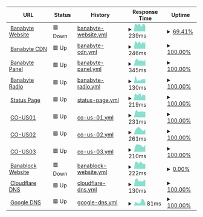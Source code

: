 <!--start: status pages-->
<!-- This summary is generated by Upptime (https://github.com/upptime/upptime) -->
<!-- Do not edit this manually, your changes will be overwritten -->
<!-- prettier-ignore -->
| URL | Status | History | Response Time | Uptime |
| --- | ------ | ------- | ------------- | ------ |
| <img alt="" src="https://icons.duckduckgo.com/ip3/banabyte.com.ico" height="13"> [Banabyte Website](https://Banabyte.com) | 🟥 Down | [banabyte-website.yml](https://github.com/Banabyte/status.banabyte.com/commits/HEAD/history/banabyte-website.yml) | <details><summary><img alt="Response time graph" src="./graphs/banabyte-website/response-time-week.png" height="20"> 239ms</summary><br><a href="https://uptime.banabyte.com/history/banabyte-website"><img alt="Response time 341" src="https://img.shields.io/endpoint?url=https%3A%2F%2Fraw.githubusercontent.com%2FBanabyte%2Fstatus.banabyte.com%2FHEAD%2Fapi%2Fbanabyte-website%2Fresponse-time.json"></a><br><a href="https://uptime.banabyte.com/history/banabyte-website"><img alt="24-hour response time 0" src="https://img.shields.io/endpoint?url=https%3A%2F%2Fraw.githubusercontent.com%2FBanabyte%2Fstatus.banabyte.com%2FHEAD%2Fapi%2Fbanabyte-website%2Fresponse-time-day.json"></a><br><a href="https://uptime.banabyte.com/history/banabyte-website"><img alt="7-day response time 239" src="https://img.shields.io/endpoint?url=https%3A%2F%2Fraw.githubusercontent.com%2FBanabyte%2Fstatus.banabyte.com%2FHEAD%2Fapi%2Fbanabyte-website%2Fresponse-time-week.json"></a><br><a href="https://uptime.banabyte.com/history/banabyte-website"><img alt="30-day response time 245" src="https://img.shields.io/endpoint?url=https%3A%2F%2Fraw.githubusercontent.com%2FBanabyte%2Fstatus.banabyte.com%2FHEAD%2Fapi%2Fbanabyte-website%2Fresponse-time-month.json"></a><br><a href="https://uptime.banabyte.com/history/banabyte-website"><img alt="1-year response time 315" src="https://img.shields.io/endpoint?url=https%3A%2F%2Fraw.githubusercontent.com%2FBanabyte%2Fstatus.banabyte.com%2FHEAD%2Fapi%2Fbanabyte-website%2Fresponse-time-year.json"></a></details> | <details><summary><a href="https://uptime.banabyte.com/history/banabyte-website">69.41%</a></summary><a href="https://uptime.banabyte.com/history/banabyte-website"><img alt="All-time uptime 97.78%" src="https://img.shields.io/endpoint?url=https%3A%2F%2Fraw.githubusercontent.com%2FBanabyte%2Fstatus.banabyte.com%2FHEAD%2Fapi%2Fbanabyte-website%2Fuptime.json"></a><br><a href="https://uptime.banabyte.com/history/banabyte-website"><img alt="24-hour uptime 0.00%" src="https://img.shields.io/endpoint?url=https%3A%2F%2Fraw.githubusercontent.com%2FBanabyte%2Fstatus.banabyte.com%2FHEAD%2Fapi%2Fbanabyte-website%2Fuptime-day.json"></a><br><a href="https://uptime.banabyte.com/history/banabyte-website"><img alt="7-day uptime 69.41%" src="https://img.shields.io/endpoint?url=https%3A%2F%2Fraw.githubusercontent.com%2FBanabyte%2Fstatus.banabyte.com%2FHEAD%2Fapi%2Fbanabyte-website%2Fuptime-week.json"></a><br><a href="https://uptime.banabyte.com/history/banabyte-website"><img alt="30-day uptime 92.96%" src="https://img.shields.io/endpoint?url=https%3A%2F%2Fraw.githubusercontent.com%2FBanabyte%2Fstatus.banabyte.com%2FHEAD%2Fapi%2Fbanabyte-website%2Fuptime-month.json"></a><br><a href="https://uptime.banabyte.com/history/banabyte-website"><img alt="1-year uptime 98.57%" src="https://img.shields.io/endpoint?url=https%3A%2F%2Fraw.githubusercontent.com%2FBanabyte%2Fstatus.banabyte.com%2FHEAD%2Fapi%2Fbanabyte-website%2Fuptime-year.json"></a></details>
| <img alt="" src="https://icons.duckduckgo.com/ip3/cdn.banabyte.com.ico" height="13"> [Banabyte CDN](https://cdn.banabyte.com) | 🟩 Up | [banabyte-cdn.yml](https://github.com/Banabyte/status.banabyte.com/commits/HEAD/history/banabyte-cdn.yml) | <details><summary><img alt="Response time graph" src="./graphs/banabyte-cdn/response-time-week.png" height="20"> 246ms</summary><br><a href="https://uptime.banabyte.com/history/banabyte-cdn"><img alt="Response time 293" src="https://img.shields.io/endpoint?url=https%3A%2F%2Fraw.githubusercontent.com%2FBanabyte%2Fstatus.banabyte.com%2FHEAD%2Fapi%2Fbanabyte-cdn%2Fresponse-time.json"></a><br><a href="https://uptime.banabyte.com/history/banabyte-cdn"><img alt="24-hour response time 250" src="https://img.shields.io/endpoint?url=https%3A%2F%2Fraw.githubusercontent.com%2FBanabyte%2Fstatus.banabyte.com%2FHEAD%2Fapi%2Fbanabyte-cdn%2Fresponse-time-day.json"></a><br><a href="https://uptime.banabyte.com/history/banabyte-cdn"><img alt="7-day response time 246" src="https://img.shields.io/endpoint?url=https%3A%2F%2Fraw.githubusercontent.com%2FBanabyte%2Fstatus.banabyte.com%2FHEAD%2Fapi%2Fbanabyte-cdn%2Fresponse-time-week.json"></a><br><a href="https://uptime.banabyte.com/history/banabyte-cdn"><img alt="30-day response time 239" src="https://img.shields.io/endpoint?url=https%3A%2F%2Fraw.githubusercontent.com%2FBanabyte%2Fstatus.banabyte.com%2FHEAD%2Fapi%2Fbanabyte-cdn%2Fresponse-time-month.json"></a><br><a href="https://uptime.banabyte.com/history/banabyte-cdn"><img alt="1-year response time 258" src="https://img.shields.io/endpoint?url=https%3A%2F%2Fraw.githubusercontent.com%2FBanabyte%2Fstatus.banabyte.com%2FHEAD%2Fapi%2Fbanabyte-cdn%2Fresponse-time-year.json"></a></details> | <details><summary><a href="https://uptime.banabyte.com/history/banabyte-cdn">100.00%</a></summary><a href="https://uptime.banabyte.com/history/banabyte-cdn"><img alt="All-time uptime 99.18%" src="https://img.shields.io/endpoint?url=https%3A%2F%2Fraw.githubusercontent.com%2FBanabyte%2Fstatus.banabyte.com%2FHEAD%2Fapi%2Fbanabyte-cdn%2Fuptime.json"></a><br><a href="https://uptime.banabyte.com/history/banabyte-cdn"><img alt="24-hour uptime 100.00%" src="https://img.shields.io/endpoint?url=https%3A%2F%2Fraw.githubusercontent.com%2FBanabyte%2Fstatus.banabyte.com%2FHEAD%2Fapi%2Fbanabyte-cdn%2Fuptime-day.json"></a><br><a href="https://uptime.banabyte.com/history/banabyte-cdn"><img alt="7-day uptime 100.00%" src="https://img.shields.io/endpoint?url=https%3A%2F%2Fraw.githubusercontent.com%2FBanabyte%2Fstatus.banabyte.com%2FHEAD%2Fapi%2Fbanabyte-cdn%2Fuptime-week.json"></a><br><a href="https://uptime.banabyte.com/history/banabyte-cdn"><img alt="30-day uptime 100.00%" src="https://img.shields.io/endpoint?url=https%3A%2F%2Fraw.githubusercontent.com%2FBanabyte%2Fstatus.banabyte.com%2FHEAD%2Fapi%2Fbanabyte-cdn%2Fuptime-month.json"></a><br><a href="https://uptime.banabyte.com/history/banabyte-cdn"><img alt="1-year uptime 99.17%" src="https://img.shields.io/endpoint?url=https%3A%2F%2Fraw.githubusercontent.com%2FBanabyte%2Fstatus.banabyte.com%2FHEAD%2Fapi%2Fbanabyte-cdn%2Fuptime-year.json"></a></details>
| <img alt="" src="https://icons.duckduckgo.com/ip3/panel.banabyte.com.ico" height="13"> [Banabyte Panel](https://panel.banabyte.com) | 🟩 Up | [banabyte-panel.yml](https://github.com/Banabyte/status.banabyte.com/commits/HEAD/history/banabyte-panel.yml) | <details><summary><img alt="Response time graph" src="./graphs/banabyte-panel/response-time-week.png" height="20"> 345ms</summary><br><a href="https://uptime.banabyte.com/history/banabyte-panel"><img alt="Response time 398" src="https://img.shields.io/endpoint?url=https%3A%2F%2Fraw.githubusercontent.com%2FBanabyte%2Fstatus.banabyte.com%2FHEAD%2Fapi%2Fbanabyte-panel%2Fresponse-time.json"></a><br><a href="https://uptime.banabyte.com/history/banabyte-panel"><img alt="24-hour response time 316" src="https://img.shields.io/endpoint?url=https%3A%2F%2Fraw.githubusercontent.com%2FBanabyte%2Fstatus.banabyte.com%2FHEAD%2Fapi%2Fbanabyte-panel%2Fresponse-time-day.json"></a><br><a href="https://uptime.banabyte.com/history/banabyte-panel"><img alt="7-day response time 345" src="https://img.shields.io/endpoint?url=https%3A%2F%2Fraw.githubusercontent.com%2FBanabyte%2Fstatus.banabyte.com%2FHEAD%2Fapi%2Fbanabyte-panel%2Fresponse-time-week.json"></a><br><a href="https://uptime.banabyte.com/history/banabyte-panel"><img alt="30-day response time 269" src="https://img.shields.io/endpoint?url=https%3A%2F%2Fraw.githubusercontent.com%2FBanabyte%2Fstatus.banabyte.com%2FHEAD%2Fapi%2Fbanabyte-panel%2Fresponse-time-month.json"></a><br><a href="https://uptime.banabyte.com/history/banabyte-panel"><img alt="1-year response time 333" src="https://img.shields.io/endpoint?url=https%3A%2F%2Fraw.githubusercontent.com%2FBanabyte%2Fstatus.banabyte.com%2FHEAD%2Fapi%2Fbanabyte-panel%2Fresponse-time-year.json"></a></details> | <details><summary><a href="https://uptime.banabyte.com/history/banabyte-panel">100.00%</a></summary><a href="https://uptime.banabyte.com/history/banabyte-panel"><img alt="All-time uptime 98.32%" src="https://img.shields.io/endpoint?url=https%3A%2F%2Fraw.githubusercontent.com%2FBanabyte%2Fstatus.banabyte.com%2FHEAD%2Fapi%2Fbanabyte-panel%2Fuptime.json"></a><br><a href="https://uptime.banabyte.com/history/banabyte-panel"><img alt="24-hour uptime 100.00%" src="https://img.shields.io/endpoint?url=https%3A%2F%2Fraw.githubusercontent.com%2FBanabyte%2Fstatus.banabyte.com%2FHEAD%2Fapi%2Fbanabyte-panel%2Fuptime-day.json"></a><br><a href="https://uptime.banabyte.com/history/banabyte-panel"><img alt="7-day uptime 100.00%" src="https://img.shields.io/endpoint?url=https%3A%2F%2Fraw.githubusercontent.com%2FBanabyte%2Fstatus.banabyte.com%2FHEAD%2Fapi%2Fbanabyte-panel%2Fuptime-week.json"></a><br><a href="https://uptime.banabyte.com/history/banabyte-panel"><img alt="30-day uptime 100.00%" src="https://img.shields.io/endpoint?url=https%3A%2F%2Fraw.githubusercontent.com%2FBanabyte%2Fstatus.banabyte.com%2FHEAD%2Fapi%2Fbanabyte-panel%2Fuptime-month.json"></a><br><a href="https://uptime.banabyte.com/history/banabyte-panel"><img alt="1-year uptime 98.22%" src="https://img.shields.io/endpoint?url=https%3A%2F%2Fraw.githubusercontent.com%2FBanabyte%2Fstatus.banabyte.com%2FHEAD%2Fapi%2Fbanabyte-panel%2Fuptime-year.json"></a></details>
| <img alt="" src="https://icons.duckduckgo.com/ip3/radio.banabyte.com.ico" height="13"> [Banabyte Radio](https://radio.banabyte.com) | 🟩 Up | [banabyte-radio.yml](https://github.com/Banabyte/status.banabyte.com/commits/HEAD/history/banabyte-radio.yml) | <details><summary><img alt="Response time graph" src="./graphs/banabyte-radio/response-time-week.png" height="20"> 130ms</summary><br><a href="https://uptime.banabyte.com/history/banabyte-radio"><img alt="Response time 302" src="https://img.shields.io/endpoint?url=https%3A%2F%2Fraw.githubusercontent.com%2FBanabyte%2Fstatus.banabyte.com%2FHEAD%2Fapi%2Fbanabyte-radio%2Fresponse-time.json"></a><br><a href="https://uptime.banabyte.com/history/banabyte-radio"><img alt="24-hour response time 174" src="https://img.shields.io/endpoint?url=https%3A%2F%2Fraw.githubusercontent.com%2FBanabyte%2Fstatus.banabyte.com%2FHEAD%2Fapi%2Fbanabyte-radio%2Fresponse-time-day.json"></a><br><a href="https://uptime.banabyte.com/history/banabyte-radio"><img alt="7-day response time 130" src="https://img.shields.io/endpoint?url=https%3A%2F%2Fraw.githubusercontent.com%2FBanabyte%2Fstatus.banabyte.com%2FHEAD%2Fapi%2Fbanabyte-radio%2Fresponse-time-week.json"></a><br><a href="https://uptime.banabyte.com/history/banabyte-radio"><img alt="30-day response time 146" src="https://img.shields.io/endpoint?url=https%3A%2F%2Fraw.githubusercontent.com%2FBanabyte%2Fstatus.banabyte.com%2FHEAD%2Fapi%2Fbanabyte-radio%2Fresponse-time-month.json"></a><br><a href="https://uptime.banabyte.com/history/banabyte-radio"><img alt="1-year response time 274" src="https://img.shields.io/endpoint?url=https%3A%2F%2Fraw.githubusercontent.com%2FBanabyte%2Fstatus.banabyte.com%2FHEAD%2Fapi%2Fbanabyte-radio%2Fresponse-time-year.json"></a></details> | <details><summary><a href="https://uptime.banabyte.com/history/banabyte-radio">100.00%</a></summary><a href="https://uptime.banabyte.com/history/banabyte-radio"><img alt="All-time uptime 99.08%" src="https://img.shields.io/endpoint?url=https%3A%2F%2Fraw.githubusercontent.com%2FBanabyte%2Fstatus.banabyte.com%2FHEAD%2Fapi%2Fbanabyte-radio%2Fuptime.json"></a><br><a href="https://uptime.banabyte.com/history/banabyte-radio"><img alt="24-hour uptime 100.00%" src="https://img.shields.io/endpoint?url=https%3A%2F%2Fraw.githubusercontent.com%2FBanabyte%2Fstatus.banabyte.com%2FHEAD%2Fapi%2Fbanabyte-radio%2Fuptime-day.json"></a><br><a href="https://uptime.banabyte.com/history/banabyte-radio"><img alt="7-day uptime 100.00%" src="https://img.shields.io/endpoint?url=https%3A%2F%2Fraw.githubusercontent.com%2FBanabyte%2Fstatus.banabyte.com%2FHEAD%2Fapi%2Fbanabyte-radio%2Fuptime-week.json"></a><br><a href="https://uptime.banabyte.com/history/banabyte-radio"><img alt="30-day uptime 100.00%" src="https://img.shields.io/endpoint?url=https%3A%2F%2Fraw.githubusercontent.com%2FBanabyte%2Fstatus.banabyte.com%2FHEAD%2Fapi%2Fbanabyte-radio%2Fuptime-month.json"></a><br><a href="https://uptime.banabyte.com/history/banabyte-radio"><img alt="1-year uptime 98.96%" src="https://img.shields.io/endpoint?url=https%3A%2F%2Fraw.githubusercontent.com%2FBanabyte%2Fstatus.banabyte.com%2FHEAD%2Fapi%2Fbanabyte-radio%2Fuptime-year.json"></a></details>
| <img alt="" src="https://icons.duckduckgo.com/ip3/status.banabyte.com.ico" height="13"> [Status Page](https://status.banabyte.com) | 🟩 Up | [status-page.yml](https://github.com/Banabyte/status.banabyte.com/commits/HEAD/history/status-page.yml) | <details><summary><img alt="Response time graph" src="./graphs/status-page/response-time-week.png" height="20"> 219ms</summary><br><a href="https://uptime.banabyte.com/history/status-page"><img alt="Response time 192" src="https://img.shields.io/endpoint?url=https%3A%2F%2Fraw.githubusercontent.com%2FBanabyte%2Fstatus.banabyte.com%2FHEAD%2Fapi%2Fstatus-page%2Fresponse-time.json"></a><br><a href="https://uptime.banabyte.com/history/status-page"><img alt="24-hour response time 179" src="https://img.shields.io/endpoint?url=https%3A%2F%2Fraw.githubusercontent.com%2FBanabyte%2Fstatus.banabyte.com%2FHEAD%2Fapi%2Fstatus-page%2Fresponse-time-day.json"></a><br><a href="https://uptime.banabyte.com/history/status-page"><img alt="7-day response time 219" src="https://img.shields.io/endpoint?url=https%3A%2F%2Fraw.githubusercontent.com%2FBanabyte%2Fstatus.banabyte.com%2FHEAD%2Fapi%2Fstatus-page%2Fresponse-time-week.json"></a><br><a href="https://uptime.banabyte.com/history/status-page"><img alt="30-day response time 242" src="https://img.shields.io/endpoint?url=https%3A%2F%2Fraw.githubusercontent.com%2FBanabyte%2Fstatus.banabyte.com%2FHEAD%2Fapi%2Fstatus-page%2Fresponse-time-month.json"></a><br><a href="https://uptime.banabyte.com/history/status-page"><img alt="1-year response time 204" src="https://img.shields.io/endpoint?url=https%3A%2F%2Fraw.githubusercontent.com%2FBanabyte%2Fstatus.banabyte.com%2FHEAD%2Fapi%2Fstatus-page%2Fresponse-time-year.json"></a></details> | <details><summary><a href="https://uptime.banabyte.com/history/status-page">100.00%</a></summary><a href="https://uptime.banabyte.com/history/status-page"><img alt="All-time uptime 99.46%" src="https://img.shields.io/endpoint?url=https%3A%2F%2Fraw.githubusercontent.com%2FBanabyte%2Fstatus.banabyte.com%2FHEAD%2Fapi%2Fstatus-page%2Fuptime.json"></a><br><a href="https://uptime.banabyte.com/history/status-page"><img alt="24-hour uptime 100.00%" src="https://img.shields.io/endpoint?url=https%3A%2F%2Fraw.githubusercontent.com%2FBanabyte%2Fstatus.banabyte.com%2FHEAD%2Fapi%2Fstatus-page%2Fuptime-day.json"></a><br><a href="https://uptime.banabyte.com/history/status-page"><img alt="7-day uptime 100.00%" src="https://img.shields.io/endpoint?url=https%3A%2F%2Fraw.githubusercontent.com%2FBanabyte%2Fstatus.banabyte.com%2FHEAD%2Fapi%2Fstatus-page%2Fuptime-week.json"></a><br><a href="https://uptime.banabyte.com/history/status-page"><img alt="30-day uptime 100.00%" src="https://img.shields.io/endpoint?url=https%3A%2F%2Fraw.githubusercontent.com%2FBanabyte%2Fstatus.banabyte.com%2FHEAD%2Fapi%2Fstatus-page%2Fuptime-month.json"></a><br><a href="https://uptime.banabyte.com/history/status-page"><img alt="1-year uptime 99.36%" src="https://img.shields.io/endpoint?url=https%3A%2F%2Fraw.githubusercontent.com%2FBanabyte%2Fstatus.banabyte.com%2FHEAD%2Fapi%2Fstatus-page%2Fuptime-year.json"></a></details>
| <img alt="" src="https://icons.duckduckgo.com/ip3/us01.bbyte.app.ico" height="13"> [CO-US01](https://us01.bbyte.app:2021) | 🟩 Up | [co-us-01.yml](https://github.com/Banabyte/status.banabyte.com/commits/HEAD/history/co-us-01.yml) | <details><summary><img alt="Response time graph" src="./graphs/co-us-01/response-time-week.png" height="20"> 231ms</summary><br><a href="https://uptime.banabyte.com/history/co-us-01"><img alt="Response time 225" src="https://img.shields.io/endpoint?url=https%3A%2F%2Fraw.githubusercontent.com%2FBanabyte%2Fstatus.banabyte.com%2FHEAD%2Fapi%2Fco-us-01%2Fresponse-time.json"></a><br><a href="https://uptime.banabyte.com/history/co-us-01"><img alt="24-hour response time 161" src="https://img.shields.io/endpoint?url=https%3A%2F%2Fraw.githubusercontent.com%2FBanabyte%2Fstatus.banabyte.com%2FHEAD%2Fapi%2Fco-us-01%2Fresponse-time-day.json"></a><br><a href="https://uptime.banabyte.com/history/co-us-01"><img alt="7-day response time 231" src="https://img.shields.io/endpoint?url=https%3A%2F%2Fraw.githubusercontent.com%2FBanabyte%2Fstatus.banabyte.com%2FHEAD%2Fapi%2Fco-us-01%2Fresponse-time-week.json"></a><br><a href="https://uptime.banabyte.com/history/co-us-01"><img alt="30-day response time 256" src="https://img.shields.io/endpoint?url=https%3A%2F%2Fraw.githubusercontent.com%2FBanabyte%2Fstatus.banabyte.com%2FHEAD%2Fapi%2Fco-us-01%2Fresponse-time-month.json"></a><br><a href="https://uptime.banabyte.com/history/co-us-01"><img alt="1-year response time 225" src="https://img.shields.io/endpoint?url=https%3A%2F%2Fraw.githubusercontent.com%2FBanabyte%2Fstatus.banabyte.com%2FHEAD%2Fapi%2Fco-us-01%2Fresponse-time-year.json"></a></details> | <details><summary><a href="https://uptime.banabyte.com/history/co-us-01">100.00%</a></summary><a href="https://uptime.banabyte.com/history/co-us-01"><img alt="All-time uptime 91.16%" src="https://img.shields.io/endpoint?url=https%3A%2F%2Fraw.githubusercontent.com%2FBanabyte%2Fstatus.banabyte.com%2FHEAD%2Fapi%2Fco-us-01%2Fuptime.json"></a><br><a href="https://uptime.banabyte.com/history/co-us-01"><img alt="24-hour uptime 100.00%" src="https://img.shields.io/endpoint?url=https%3A%2F%2Fraw.githubusercontent.com%2FBanabyte%2Fstatus.banabyte.com%2FHEAD%2Fapi%2Fco-us-01%2Fuptime-day.json"></a><br><a href="https://uptime.banabyte.com/history/co-us-01"><img alt="7-day uptime 100.00%" src="https://img.shields.io/endpoint?url=https%3A%2F%2Fraw.githubusercontent.com%2FBanabyte%2Fstatus.banabyte.com%2FHEAD%2Fapi%2Fco-us-01%2Fuptime-week.json"></a><br><a href="https://uptime.banabyte.com/history/co-us-01"><img alt="30-day uptime 100.00%" src="https://img.shields.io/endpoint?url=https%3A%2F%2Fraw.githubusercontent.com%2FBanabyte%2Fstatus.banabyte.com%2FHEAD%2Fapi%2Fco-us-01%2Fuptime-month.json"></a><br><a href="https://uptime.banabyte.com/history/co-us-01"><img alt="1-year uptime 91.16%" src="https://img.shields.io/endpoint?url=https%3A%2F%2Fraw.githubusercontent.com%2FBanabyte%2Fstatus.banabyte.com%2FHEAD%2Fapi%2Fco-us-01%2Fuptime-year.json"></a></details>
| <img alt="" src="https://icons.duckduckgo.com/ip3/us02.bbyte.app.ico" height="13"> [CO-US02](https://us02.bbyte.app:2031) | 🟩 Up | [co-us-02.yml](https://github.com/Banabyte/status.banabyte.com/commits/HEAD/history/co-us-02.yml) | <details><summary><img alt="Response time graph" src="./graphs/co-us-02/response-time-week.png" height="20"> 261ms</summary><br><a href="https://uptime.banabyte.com/history/co-us-02"><img alt="Response time 219" src="https://img.shields.io/endpoint?url=https%3A%2F%2Fraw.githubusercontent.com%2FBanabyte%2Fstatus.banabyte.com%2FHEAD%2Fapi%2Fco-us-02%2Fresponse-time.json"></a><br><a href="https://uptime.banabyte.com/history/co-us-02"><img alt="24-hour response time 142" src="https://img.shields.io/endpoint?url=https%3A%2F%2Fraw.githubusercontent.com%2FBanabyte%2Fstatus.banabyte.com%2FHEAD%2Fapi%2Fco-us-02%2Fresponse-time-day.json"></a><br><a href="https://uptime.banabyte.com/history/co-us-02"><img alt="7-day response time 261" src="https://img.shields.io/endpoint?url=https%3A%2F%2Fraw.githubusercontent.com%2FBanabyte%2Fstatus.banabyte.com%2FHEAD%2Fapi%2Fco-us-02%2Fresponse-time-week.json"></a><br><a href="https://uptime.banabyte.com/history/co-us-02"><img alt="30-day response time 237" src="https://img.shields.io/endpoint?url=https%3A%2F%2Fraw.githubusercontent.com%2FBanabyte%2Fstatus.banabyte.com%2FHEAD%2Fapi%2Fco-us-02%2Fresponse-time-month.json"></a><br><a href="https://uptime.banabyte.com/history/co-us-02"><img alt="1-year response time 219" src="https://img.shields.io/endpoint?url=https%3A%2F%2Fraw.githubusercontent.com%2FBanabyte%2Fstatus.banabyte.com%2FHEAD%2Fapi%2Fco-us-02%2Fresponse-time-year.json"></a></details> | <details><summary><a href="https://uptime.banabyte.com/history/co-us-02">100.00%</a></summary><a href="https://uptime.banabyte.com/history/co-us-02"><img alt="All-time uptime 88.89%" src="https://img.shields.io/endpoint?url=https%3A%2F%2Fraw.githubusercontent.com%2FBanabyte%2Fstatus.banabyte.com%2FHEAD%2Fapi%2Fco-us-02%2Fuptime.json"></a><br><a href="https://uptime.banabyte.com/history/co-us-02"><img alt="24-hour uptime 100.00%" src="https://img.shields.io/endpoint?url=https%3A%2F%2Fraw.githubusercontent.com%2FBanabyte%2Fstatus.banabyte.com%2FHEAD%2Fapi%2Fco-us-02%2Fuptime-day.json"></a><br><a href="https://uptime.banabyte.com/history/co-us-02"><img alt="7-day uptime 100.00%" src="https://img.shields.io/endpoint?url=https%3A%2F%2Fraw.githubusercontent.com%2FBanabyte%2Fstatus.banabyte.com%2FHEAD%2Fapi%2Fco-us-02%2Fuptime-week.json"></a><br><a href="https://uptime.banabyte.com/history/co-us-02"><img alt="30-day uptime 100.00%" src="https://img.shields.io/endpoint?url=https%3A%2F%2Fraw.githubusercontent.com%2FBanabyte%2Fstatus.banabyte.com%2FHEAD%2Fapi%2Fco-us-02%2Fuptime-month.json"></a><br><a href="https://uptime.banabyte.com/history/co-us-02"><img alt="1-year uptime 88.89%" src="https://img.shields.io/endpoint?url=https%3A%2F%2Fraw.githubusercontent.com%2FBanabyte%2Fstatus.banabyte.com%2FHEAD%2Fapi%2Fco-us-02%2Fuptime-year.json"></a></details>
| <img alt="" src="https://icons.duckduckgo.com/ip3/us03.bbyte.app.ico" height="13"> [CO-US03](https://us03.bbyte.app:2041) | 🟩 Up | [co-us-03.yml](https://github.com/Banabyte/status.banabyte.com/commits/HEAD/history/co-us-03.yml) | <details><summary><img alt="Response time graph" src="./graphs/co-us-03/response-time-week.png" height="20"> 210ms</summary><br><a href="https://uptime.banabyte.com/history/co-us-03"><img alt="Response time 212" src="https://img.shields.io/endpoint?url=https%3A%2F%2Fraw.githubusercontent.com%2FBanabyte%2Fstatus.banabyte.com%2FHEAD%2Fapi%2Fco-us-03%2Fresponse-time.json"></a><br><a href="https://uptime.banabyte.com/history/co-us-03"><img alt="24-hour response time 162" src="https://img.shields.io/endpoint?url=https%3A%2F%2Fraw.githubusercontent.com%2FBanabyte%2Fstatus.banabyte.com%2FHEAD%2Fapi%2Fco-us-03%2Fresponse-time-day.json"></a><br><a href="https://uptime.banabyte.com/history/co-us-03"><img alt="7-day response time 210" src="https://img.shields.io/endpoint?url=https%3A%2F%2Fraw.githubusercontent.com%2FBanabyte%2Fstatus.banabyte.com%2FHEAD%2Fapi%2Fco-us-03%2Fresponse-time-week.json"></a><br><a href="https://uptime.banabyte.com/history/co-us-03"><img alt="30-day response time 221" src="https://img.shields.io/endpoint?url=https%3A%2F%2Fraw.githubusercontent.com%2FBanabyte%2Fstatus.banabyte.com%2FHEAD%2Fapi%2Fco-us-03%2Fresponse-time-month.json"></a><br><a href="https://uptime.banabyte.com/history/co-us-03"><img alt="1-year response time 212" src="https://img.shields.io/endpoint?url=https%3A%2F%2Fraw.githubusercontent.com%2FBanabyte%2Fstatus.banabyte.com%2FHEAD%2Fapi%2Fco-us-03%2Fresponse-time-year.json"></a></details> | <details><summary><a href="https://uptime.banabyte.com/history/co-us-03">100.00%</a></summary><a href="https://uptime.banabyte.com/history/co-us-03"><img alt="All-time uptime 90.71%" src="https://img.shields.io/endpoint?url=https%3A%2F%2Fraw.githubusercontent.com%2FBanabyte%2Fstatus.banabyte.com%2FHEAD%2Fapi%2Fco-us-03%2Fuptime.json"></a><br><a href="https://uptime.banabyte.com/history/co-us-03"><img alt="24-hour uptime 100.00%" src="https://img.shields.io/endpoint?url=https%3A%2F%2Fraw.githubusercontent.com%2FBanabyte%2Fstatus.banabyte.com%2FHEAD%2Fapi%2Fco-us-03%2Fuptime-day.json"></a><br><a href="https://uptime.banabyte.com/history/co-us-03"><img alt="7-day uptime 100.00%" src="https://img.shields.io/endpoint?url=https%3A%2F%2Fraw.githubusercontent.com%2FBanabyte%2Fstatus.banabyte.com%2FHEAD%2Fapi%2Fco-us-03%2Fuptime-week.json"></a><br><a href="https://uptime.banabyte.com/history/co-us-03"><img alt="30-day uptime 100.00%" src="https://img.shields.io/endpoint?url=https%3A%2F%2Fraw.githubusercontent.com%2FBanabyte%2Fstatus.banabyte.com%2FHEAD%2Fapi%2Fco-us-03%2Fuptime-month.json"></a><br><a href="https://uptime.banabyte.com/history/co-us-03"><img alt="1-year uptime 90.71%" src="https://img.shields.io/endpoint?url=https%3A%2F%2Fraw.githubusercontent.com%2FBanabyte%2Fstatus.banabyte.com%2FHEAD%2Fapi%2Fco-us-03%2Fuptime-year.json"></a></details>
| <img alt="" src="https://icons.duckduckgo.com/ip3/banablock.net.ico" height="13"> [Banablock Website](https://banablock.net) | 🟥 Down | [banablock-website.yml](https://github.com/Banabyte/status.banabyte.com/commits/HEAD/history/banablock-website.yml) | <details><summary><img alt="Response time graph" src="./graphs/banablock-website/response-time-week.png" height="20"> 222ms</summary><br><a href="https://uptime.banabyte.com/history/banablock-website"><img alt="Response time 242" src="https://img.shields.io/endpoint?url=https%3A%2F%2Fraw.githubusercontent.com%2FBanabyte%2Fstatus.banabyte.com%2FHEAD%2Fapi%2Fbanablock-website%2Fresponse-time.json"></a><br><a href="https://uptime.banabyte.com/history/banablock-website"><img alt="24-hour response time 194" src="https://img.shields.io/endpoint?url=https%3A%2F%2Fraw.githubusercontent.com%2FBanabyte%2Fstatus.banabyte.com%2FHEAD%2Fapi%2Fbanablock-website%2Fresponse-time-day.json"></a><br><a href="https://uptime.banabyte.com/history/banablock-website"><img alt="7-day response time 222" src="https://img.shields.io/endpoint?url=https%3A%2F%2Fraw.githubusercontent.com%2FBanabyte%2Fstatus.banabyte.com%2FHEAD%2Fapi%2Fbanablock-website%2Fresponse-time-week.json"></a><br><a href="https://uptime.banabyte.com/history/banablock-website"><img alt="30-day response time 234" src="https://img.shields.io/endpoint?url=https%3A%2F%2Fraw.githubusercontent.com%2FBanabyte%2Fstatus.banabyte.com%2FHEAD%2Fapi%2Fbanablock-website%2Fresponse-time-month.json"></a><br><a href="https://uptime.banabyte.com/history/banablock-website"><img alt="1-year response time 242" src="https://img.shields.io/endpoint?url=https%3A%2F%2Fraw.githubusercontent.com%2FBanabyte%2Fstatus.banabyte.com%2FHEAD%2Fapi%2Fbanablock-website%2Fresponse-time-year.json"></a></details> | <details><summary><a href="https://uptime.banabyte.com/history/banablock-website">0.00%</a></summary><a href="https://uptime.banabyte.com/history/banablock-website"><img alt="All-time uptime 2.29%" src="https://img.shields.io/endpoint?url=https%3A%2F%2Fraw.githubusercontent.com%2FBanabyte%2Fstatus.banabyte.com%2FHEAD%2Fapi%2Fbanablock-website%2Fuptime.json"></a><br><a href="https://uptime.banabyte.com/history/banablock-website"><img alt="24-hour uptime 0.00%" src="https://img.shields.io/endpoint?url=https%3A%2F%2Fraw.githubusercontent.com%2FBanabyte%2Fstatus.banabyte.com%2FHEAD%2Fapi%2Fbanablock-website%2Fuptime-day.json"></a><br><a href="https://uptime.banabyte.com/history/banablock-website"><img alt="7-day uptime 0.00%" src="https://img.shields.io/endpoint?url=https%3A%2F%2Fraw.githubusercontent.com%2FBanabyte%2Fstatus.banabyte.com%2FHEAD%2Fapi%2Fbanablock-website%2Fuptime-week.json"></a><br><a href="https://uptime.banabyte.com/history/banablock-website"><img alt="30-day uptime 7.96%" src="https://img.shields.io/endpoint?url=https%3A%2F%2Fraw.githubusercontent.com%2FBanabyte%2Fstatus.banabyte.com%2FHEAD%2Fapi%2Fbanablock-website%2Fuptime-month.json"></a><br><a href="https://uptime.banabyte.com/history/banablock-website"><img alt="1-year uptime 2.29%" src="https://img.shields.io/endpoint?url=https%3A%2F%2Fraw.githubusercontent.com%2FBanabyte%2Fstatus.banabyte.com%2FHEAD%2Fapi%2Fbanablock-website%2Fuptime-year.json"></a></details>
| <img alt="" src="https://icons.duckduckgo.com/ip3/1.1.1.1.ico" height="13"> [Cloudflare DNS](https://1.1.1.1) | 🟩 Up | [cloudflare-dns.yml](https://github.com/Banabyte/status.banabyte.com/commits/HEAD/history/cloudflare-dns.yml) | <details><summary><img alt="Response time graph" src="./graphs/cloudflare-dns/response-time-week.png" height="20"> 130ms</summary><br><a href="https://uptime.banabyte.com/history/cloudflare-dns"><img alt="Response time 181" src="https://img.shields.io/endpoint?url=https%3A%2F%2Fraw.githubusercontent.com%2FBanabyte%2Fstatus.banabyte.com%2FHEAD%2Fapi%2Fcloudflare-dns%2Fresponse-time.json"></a><br><a href="https://uptime.banabyte.com/history/cloudflare-dns"><img alt="24-hour response time 113" src="https://img.shields.io/endpoint?url=https%3A%2F%2Fraw.githubusercontent.com%2FBanabyte%2Fstatus.banabyte.com%2FHEAD%2Fapi%2Fcloudflare-dns%2Fresponse-time-day.json"></a><br><a href="https://uptime.banabyte.com/history/cloudflare-dns"><img alt="7-day response time 130" src="https://img.shields.io/endpoint?url=https%3A%2F%2Fraw.githubusercontent.com%2FBanabyte%2Fstatus.banabyte.com%2FHEAD%2Fapi%2Fcloudflare-dns%2Fresponse-time-week.json"></a><br><a href="https://uptime.banabyte.com/history/cloudflare-dns"><img alt="30-day response time 314" src="https://img.shields.io/endpoint?url=https%3A%2F%2Fraw.githubusercontent.com%2FBanabyte%2Fstatus.banabyte.com%2FHEAD%2Fapi%2Fcloudflare-dns%2Fresponse-time-month.json"></a><br><a href="https://uptime.banabyte.com/history/cloudflare-dns"><img alt="1-year response time 181" src="https://img.shields.io/endpoint?url=https%3A%2F%2Fraw.githubusercontent.com%2FBanabyte%2Fstatus.banabyte.com%2FHEAD%2Fapi%2Fcloudflare-dns%2Fresponse-time-year.json"></a></details> | <details><summary><a href="https://uptime.banabyte.com/history/cloudflare-dns">100.00%</a></summary><a href="https://uptime.banabyte.com/history/cloudflare-dns"><img alt="All-time uptime 99.97%" src="https://img.shields.io/endpoint?url=https%3A%2F%2Fraw.githubusercontent.com%2FBanabyte%2Fstatus.banabyte.com%2FHEAD%2Fapi%2Fcloudflare-dns%2Fuptime.json"></a><br><a href="https://uptime.banabyte.com/history/cloudflare-dns"><img alt="24-hour uptime 100.00%" src="https://img.shields.io/endpoint?url=https%3A%2F%2Fraw.githubusercontent.com%2FBanabyte%2Fstatus.banabyte.com%2FHEAD%2Fapi%2Fcloudflare-dns%2Fuptime-day.json"></a><br><a href="https://uptime.banabyte.com/history/cloudflare-dns"><img alt="7-day uptime 100.00%" src="https://img.shields.io/endpoint?url=https%3A%2F%2Fraw.githubusercontent.com%2FBanabyte%2Fstatus.banabyte.com%2FHEAD%2Fapi%2Fcloudflare-dns%2Fuptime-week.json"></a><br><a href="https://uptime.banabyte.com/history/cloudflare-dns"><img alt="30-day uptime 100.00%" src="https://img.shields.io/endpoint?url=https%3A%2F%2Fraw.githubusercontent.com%2FBanabyte%2Fstatus.banabyte.com%2FHEAD%2Fapi%2Fcloudflare-dns%2Fuptime-month.json"></a><br><a href="https://uptime.banabyte.com/history/cloudflare-dns"><img alt="1-year uptime 99.97%" src="https://img.shields.io/endpoint?url=https%3A%2F%2Fraw.githubusercontent.com%2FBanabyte%2Fstatus.banabyte.com%2FHEAD%2Fapi%2Fcloudflare-dns%2Fuptime-year.json"></a></details>
| <img alt="" src="https://icons.duckduckgo.com/ip3/dns.google.ico" height="13"> [Google DNS](https://dns.google) | 🟩 Up | [google-dns.yml](https://github.com/Banabyte/status.banabyte.com/commits/HEAD/history/google-dns.yml) | <details><summary><img alt="Response time graph" src="./graphs/google-dns/response-time-week.png" height="20"> 81ms</summary><br><a href="https://uptime.banabyte.com/history/google-dns"><img alt="Response time 109" src="https://img.shields.io/endpoint?url=https%3A%2F%2Fraw.githubusercontent.com%2FBanabyte%2Fstatus.banabyte.com%2FHEAD%2Fapi%2Fgoogle-dns%2Fresponse-time.json"></a><br><a href="https://uptime.banabyte.com/history/google-dns"><img alt="24-hour response time 68" src="https://img.shields.io/endpoint?url=https%3A%2F%2Fraw.githubusercontent.com%2FBanabyte%2Fstatus.banabyte.com%2FHEAD%2Fapi%2Fgoogle-dns%2Fresponse-time-day.json"></a><br><a href="https://uptime.banabyte.com/history/google-dns"><img alt="7-day response time 81" src="https://img.shields.io/endpoint?url=https%3A%2F%2Fraw.githubusercontent.com%2FBanabyte%2Fstatus.banabyte.com%2FHEAD%2Fapi%2Fgoogle-dns%2Fresponse-time-week.json"></a><br><a href="https://uptime.banabyte.com/history/google-dns"><img alt="30-day response time 112" src="https://img.shields.io/endpoint?url=https%3A%2F%2Fraw.githubusercontent.com%2FBanabyte%2Fstatus.banabyte.com%2FHEAD%2Fapi%2Fgoogle-dns%2Fresponse-time-month.json"></a><br><a href="https://uptime.banabyte.com/history/google-dns"><img alt="1-year response time 109" src="https://img.shields.io/endpoint?url=https%3A%2F%2Fraw.githubusercontent.com%2FBanabyte%2Fstatus.banabyte.com%2FHEAD%2Fapi%2Fgoogle-dns%2Fresponse-time-year.json"></a></details> | <details><summary><a href="https://uptime.banabyte.com/history/google-dns">100.00%</a></summary><a href="https://uptime.banabyte.com/history/google-dns"><img alt="All-time uptime 100.00%" src="https://img.shields.io/endpoint?url=https%3A%2F%2Fraw.githubusercontent.com%2FBanabyte%2Fstatus.banabyte.com%2FHEAD%2Fapi%2Fgoogle-dns%2Fuptime.json"></a><br><a href="https://uptime.banabyte.com/history/google-dns"><img alt="24-hour uptime 100.00%" src="https://img.shields.io/endpoint?url=https%3A%2F%2Fraw.githubusercontent.com%2FBanabyte%2Fstatus.banabyte.com%2FHEAD%2Fapi%2Fgoogle-dns%2Fuptime-day.json"></a><br><a href="https://uptime.banabyte.com/history/google-dns"><img alt="7-day uptime 100.00%" src="https://img.shields.io/endpoint?url=https%3A%2F%2Fraw.githubusercontent.com%2FBanabyte%2Fstatus.banabyte.com%2FHEAD%2Fapi%2Fgoogle-dns%2Fuptime-week.json"></a><br><a href="https://uptime.banabyte.com/history/google-dns"><img alt="30-day uptime 100.00%" src="https://img.shields.io/endpoint?url=https%3A%2F%2Fraw.githubusercontent.com%2FBanabyte%2Fstatus.banabyte.com%2FHEAD%2Fapi%2Fgoogle-dns%2Fuptime-month.json"></a><br><a href="https://uptime.banabyte.com/history/google-dns"><img alt="1-year uptime 100.00%" src="https://img.shields.io/endpoint?url=https%3A%2F%2Fraw.githubusercontent.com%2FBanabyte%2Fstatus.banabyte.com%2FHEAD%2Fapi%2Fgoogle-dns%2Fuptime-year.json"></a></details>

<!--end: status pages-->
